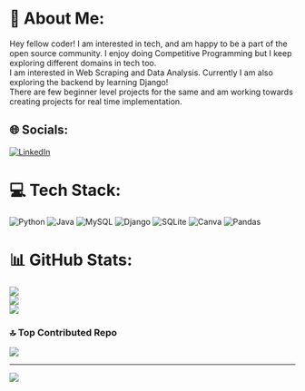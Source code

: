 # 💫 About Me:
Hey fellow coder! I am interested in tech, and am happy to be a part of the open source community. I enjoy doing Competitive Programming but I keep exploring different domains in tech too. <br>
I am interested in Web Scraping and Data Analysis. Currently I am also exploring the backend by learning Django! <br>
There are few beginner level projects for the same and am working towards creating projects for real time implementation. <br>


## 🌐 Socials:
[![LinkedIn](https://img.shields.io/badge/LinkedIn-%230077B5.svg?logo=linkedin&logoColor=white)](https://linkedin.com/in/hima-verma-618182225) 

# 💻 Tech Stack:
![Python](https://img.shields.io/badge/python-3670A0?style=for-the-badge&logo=python&logoColor=ffdd54) ![Java](https://img.shields.io/badge/java-%23ED8B00.svg?style=for-the-badge&logo=java&logoColor=white) ![MySQL](https://img.shields.io/badge/mysql-%2300f.svg?style=for-the-badge&logo=mysql&logoColor=white) ![Django](https://img.shields.io/badge/django-%23092E20.svg?style=for-the-badge&logo=django&logoColor=white) ![SQLite](https://img.shields.io/badge/sqlite-%2307405e.svg?style=for-the-badge&logo=sqlite&logoColor=white) ![Canva](https://img.shields.io/badge/Canva-%2300C4CC.svg?style=for-the-badge&logo=Canva&logoColor=white) ![Pandas](https://img.shields.io/badge/pandas-%23150458.svg?style=for-the-badge&logo=pandas&logoColor=white)
# 📊 GitHub Stats:
![](https://github-readme-stats.vercel.app/api?username=hima-v&theme=dark&hide_border=false&include_all_commits=false&count_private=false)<br/>
![](https://github-readme-streak-stats.herokuapp.com/?user=hima-v&theme=dark&hide_border=false)<br/>
![](https://github-readme-stats.vercel.app/api/top-langs/?username=hima-v&theme=dark&hide_border=false&include_all_commits=false&count_private=false&layout=compact)

### 🔝 Top Contributed Repo
![](https://github-contributor-stats.vercel.app/api?username=hima-v&limit=5&theme=onedark&combine_all_yearly_contributions=true)

---
[![](https://visitcount.itsvg.in/api?id=hima-v&icon=0&color=10)](https://visitcount.itsvg.in)

<!-- Proudly created with GPRM ( https://gprm.itsvg.in ) -->
